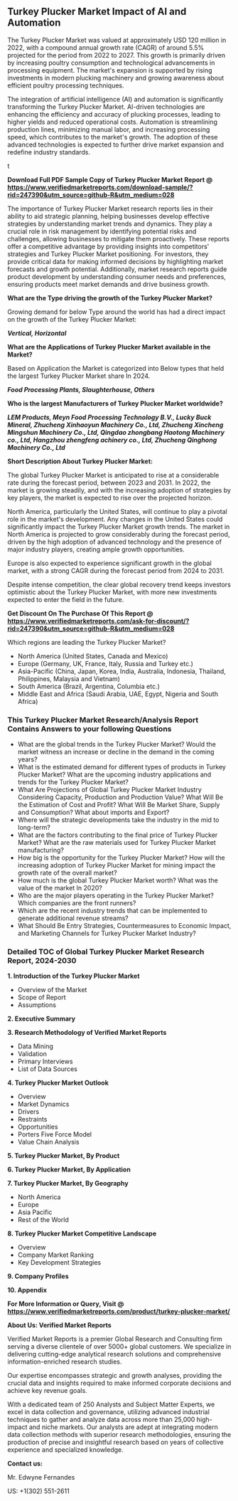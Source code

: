 <h2>Turkey Plucker Market Impact of AI and Automation</h2><p>The Turkey Plucker Market was valued at approximately USD 120 million in 2022, with a compound annual growth rate (CAGR) of around 5.5% projected for the period from 2022 to 2027. This growth is primarily driven by increasing poultry consumption and technological advancements in processing equipment. The market's expansion is supported by rising investments in modern plucking machinery and growing awareness about efficient poultry processing techniques.</p><p>The integration of artificial intelligence (AI) and automation is significantly transforming the Turkey Plucker Market. AI-driven technologies are enhancing the efficiency and accuracy of plucking processes, leading to higher yields and reduced operational costs. Automation is streamlining production lines, minimizing manual labor, and increasing processing speed, which contributes to the market's growth. The adoption of these advanced technologies is expected to further drive market expansion and redefine industry standards.</p>t</p><p id="" class=""><strong>Download Full PDF Sample Copy of Turkey Plucker Market Report @ <a href="https://www.verifiedmarketreports.com/download-sample/?rid=247390&utm_source=github-R&utm_medium=028" target="_blank">https://www.verifiedmarketreports.com/download-sample/?rid=247390&utm_source=github-R&utm_medium=028</a></strong></p><p>The importance of&nbsp;Turkey Plucker Market research reports lies in their ability to aid strategic planning, helping businesses develop effective strategies by understanding market trends and dynamics. They play a crucial role in risk management by identifying potential risks and challenges, allowing businesses to mitigate them proactively. These reports offer a competitive advantage by providing insights into competitors' strategies and Turkey Plucker Market positioning. For investors, they provide critical data for making informed decisions by highlighting market forecasts and growth potential. Additionally, market research reports guide product development by understanding consumer needs and preferences, ensuring products meet market demands and drive business growth.</p><p><strong>What are the&nbsp;Type driving the growth of the Turkey Plucker Market?</strong></p><p id="" class="">Growing demand for below Type around the world has had a direct impact on the growth of the Turkey Plucker Market:</p><em><strong>Vertical, Horizontal</strong></em></p><strong>What are the&nbsp;Applications&nbsp;of Turkey Plucker Market available in the Market?</strong></p><p id="" class="">Based on Application the Market is categorized into Below types that held the largest Turkey Plucker Market share In 2024.</p><em><strong>Food Processing Plants, Slaughterhouse, Others</strong></em></p><strong>Who is the largest Manufacturers of Turkey Plucker Market worldwide?</strong></p><p><em><strong>LEM Products, Meyn Food Processing Technology B.V., Lucky Buck Mineral, Zhucheng Xinhaoyun Machinery Co., Ltd, Zhucheng Xincheng Mingshun Machinery Co., Ltd, Qingdao zhongbang Haotong Machinery co., Ltd, Hangzhou zhengfeng achinery co., Ltd, Zhucheng Qinghong Machinery Co., Ltd</strong></em></p><p id="" class=""><strong>Short Description About Turkey Plucker Market:</strong></p><p>The global Turkey Plucker Market is anticipated to rise at a considerable rate during the forecast period, between 2023 and 2031. In 2022, the market is growing steadily, and with the increasing adoption of strategies by key players, the market is expected to rise over the projected horizon.</p><p>North America, particularly the United States, will continue to play a pivotal role in the market's development. Any changes in the United States could significantly impact the Turkey Plucker Market growth trends. The market in North America is projected to grow considerably during the forecast period, driven by the high adoption of advanced technology and the presence of major industry players, creating ample growth opportunities.</p><p>Europe is also expected to experience significant growth in the global market, with a strong CAGR during the forecast period from 2024 to 2031.</p><p>Despite intense competition, the clear global recovery trend keeps investors optimistic about the Turkey Plucker Market, with more new investments expected to enter the field in the future.</p><p id="" class=""><strong>Get Discount On The Purchase Of This Report @ <a href="https://www.verifiedmarketreports.com/ask-for-discount/?rid=247390&utm_source=github-R&utm_medium=028" target="_blank">https://www.verifiedmarketreports.com/ask-for-discount/?rid=247390&utm_source=github-R&utm_medium=028</a></strong></p>Which regions are leading the Turkey Plucker Market?</p><ul><li>North America (United States, Canada and Mexico)</li><li>Europe (Germany, UK, France, Italy, Russia and Turkey etc.)</li><li>Asia-Pacific (China, Japan, Korea, India, Australia, Indonesia, Thailand, Philippines, Malaysia and Vietnam)</li><li>South America (Brazil, Argentina, Columbia etc.)</li><li>Middle East and Africa (Saudi Arabia, UAE, Egypt, Nigeria and South Africa)</li></ul><h3 id="" class="">This Turkey Plucker Market Research/Analysis Report Contains Answers to your following Questions</h3><ul><li>What are the global trends in the Turkey Plucker Market? Would the market witness an increase or decline in the demand in the coming years?</li><li>What is the estimated demand for different types of products in Turkey Plucker Market? What are the upcoming industry applications and trends for the Turkey Plucker Market?</li><li>What Are Projections of Global Turkey Plucker Market Industry Considering Capacity, Production and Production Value? What Will Be the Estimation of Cost and Profit? What Will Be Market Share, Supply and Consumption? What about imports and Export?</li><li>Where will the strategic developments take the industry in the mid to long-term?</li><li>What are the factors contributing to the final price of Turkey Plucker Market? What are the raw materials used for Turkey Plucker Market manufacturing?</li><li>How big is the opportunity for the Turkey Plucker Market? How will the increasing adoption of Turkey Plucker Market for mining impact the growth rate of the overall market?</li><li>How much is the global Turkey Plucker Market worth? What was the value of the market In 2020?</li><li>Who are the major players operating in the Turkey Plucker Market? Which companies are the front runners?</li><li>Which are the recent industry trends that can be implemented to generate additional revenue streams?</li><li>What Should Be Entry Strategies, Countermeasures to Economic Impact, and Marketing Channels for Turkey Plucker Market Industry?</li></ul><h3 id="" class="">Detailed TOC of Global Turkey Plucker Market Research Report, 2024-2030</h3><p id="" class=""><strong>1. Introduction of the Turkey Plucker Market</strong></p><ul><li>Overview of the Market</li><li>Scope of Report</li><li>Assumptions</li></ul><p id="" class=""><strong>2. Executive Summary</strong></p><p id="" class=""><strong>3. Research Methodology of Verified Market Reports</strong></p><ul><li>Data Mining</li><li>Validation</li><li>Primary Interviews</li><li>List of Data Sources</li></ul><p id="" class=""><strong>4. Turkey Plucker Market Outlook</strong></p><ul><li>Overview</li><li>Market Dynamics</li><li>Drivers</li><li>Restraints</li><li>Opportunities</li><li>Porters Five Force Model</li><li>Value Chain Analysis</li></ul><p id="" class=""><strong>5. Turkey Plucker Market, By Product</strong></p><p id="" class=""><strong>6. Turkey Plucker Market, By Application</strong></p><p id="" class=""><strong>7. Turkey Plucker Market, By Geography</strong></p><ul><li>North America</li><li>Europe</li><li>Asia Pacific</li><li>Rest of the World</li></ul><p id="" class=""><strong>8. Turkey Plucker Market Competitive Landscape</strong></p><ul><li>Overview</li><li>Company Market Ranking</li><li>Key Development Strategies</li></ul><p id="" class=""><strong>9. Company Profiles</strong></p><p id="" class=""><strong>10. Appendix</strong></p><p id="" class=""><strong>For More Information or Query, Visit @ <a href="https://www.verifiedmarketreports.com/product/turkey-plucker-market/" target="_blank">https://www.verifiedmarketreports.com/product/turkey-plucker-market/</a></strong></p><p id="" class=""><strong>About Us: Verified Market Reports</strong></p><p id="" class="">Verified Market Reports is a premier Global Research and Consulting firm serving a diverse clientele of over 5000+ global customers. We specialize in delivering cutting-edge analytical research solutions and comprehensive information-enriched research studies.</p><p id="" class="">Our expertise encompasses strategic and growth analyses, providing the crucial data and insights required to make informed corporate decisions and achieve key revenue goals.</p><p id="" class="">With a dedicated team of 250 Analysts and Subject Matter Experts, we excel in data collection and governance, utilizing advanced industrial techniques to gather and analyze data across more than 25,000 high-impact and niche markets. Our analysts are adept at integrating modern data collection methods with superior research methodologies, ensuring the production of precise and insightful research based on years of collective experience and specialized knowledge.</p><p id="" class=""><strong>Contact us:</strong></p><p id="" class="">Mr. Edwyne Fernandes</p><p id="" class="">US: +1(302) 551-2611</p>